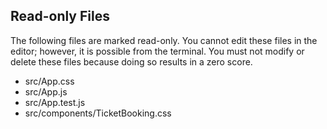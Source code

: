 ## Read-only Files
The following files are marked read-only. You cannot edit these files
in the editor; however, it is possible from the terminal. You must not
modify or delete these files because doing so results in a zero score.

* src/App.css
* src/App.js
* src/App.test.js
* src/components/TicketBooking.css